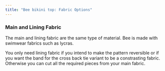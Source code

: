 ```yaml
---
title: "Bee bikini top: Fabric Options"
---
```


### Main and Lining Fabric

The main and lining fabric are the same type of material. Bee is made with swimwear fabrics such as lycras.

<Note>

You only need lining fabric if you intend to make the pattern reversible or if you want the band for the cross back tie variant to be a constrasting fabric. Otherwise you can cut all the required pieces from your main fabric.

</Note>
